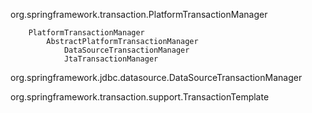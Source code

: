 org.springframework.transaction.PlatformTransactionManager

```
    PlatformTransactionManager
        AbstractPlatformTransactionManager
            DataSourceTransactionManager
            JtaTransactionManager
```


org.springframework.jdbc.datasource.DataSourceTransactionManager

org.springframework.transaction.support.TransactionTemplate
